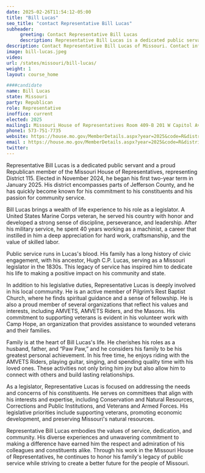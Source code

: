 ```yaml
---
date: 2025-02-26T11:54:12-05:00
title: "Bill Lucas"
seo_title: "contact Representative Bill Lucas"
subheader:
     greeting: Contact Representative Bill Lucas
     description: Representative Bill Lucas is a dedicated public servant and a proud Republican member of the Missouri House of Representatives, representing District 115. He assumed office on January 8, 2025. His current term ends on January 6, 2027.
description: Contact Representative Bill Lucas of Missouri. Contact information for Bill Lucas includes email address, phone number, and mailing address.
image: bill-lucas.jpeg
video:
url: /states/missouri/bill-lucas/
weight: 1
layout: course_home

####candidate
name: Bill Lucas
state: Missouri
party: Republican
role: Representative
inoffice: current
elected: 2025
mailing1: Missouri House of Representatives Room 409-B 201 W Capitol Ave Jefferson City, MO 65101
phone1: 573-751-7735
website: https://house.mo.gov/MemberDetails.aspx?year=2025&code=R&district=115/
email : https://house.mo.gov/MemberDetails.aspx?year=2025&code=R&district=115/
twitter: 
---
```

Representative Bill Lucas is a dedicated public servant and a proud Republican member of the Missouri House of Representatives, representing District 115. Elected in November 2024, he began his first two-year term in January 2025. His district encompasses parts of Jefferson County, and he has quickly become known for his commitment to his constituents and his passion for community service.

Bill Lucas brings a wealth of life experience to his role as a legislator. A United States Marine Corps veteran, he served his country with honor and developed a strong sense of discipline, perseverance, and leadership. After his military service, he spent 40 years working as a machinist, a career that instilled in him a deep appreciation for hard work, craftsmanship, and the value of skilled labor.

Public service runs in Lucas's blood. His family has a long history of civic engagement, with his ancestor, Hugh C.P. Lucas, serving as a Missouri legislator in the 1830s. This legacy of service has inspired him to dedicate his life to making a positive impact on his community and state.

In addition to his legislative duties, Representative Lucas is deeply involved in his local community. He is an active member of Pilgrim’s Rest Baptist Church, where he finds spiritual guidance and a sense of fellowship. He is also a proud member of several organizations that reflect his values and interests, including AMVETS, AMVETS Riders, and the Masons. His commitment to supporting veterans is evident in his volunteer work with Camp Hope, an organization that provides assistance to wounded veterans and their families.

Family is at the heart of Bill Lucas's life. He cherishes his roles as a husband, father, and “Paw Paw,” and he considers his family to be his greatest personal achievement. In his free time, he enjoys riding with the AMVETS Riders, playing guitar, singing, and spending quality time with his loved ones. These activities not only bring him joy but also allow him to connect with others and build lasting relationships.

As a legislator, Representative Lucas is focused on addressing the needs and concerns of his constituents. He serves on committees that align with his interests and expertise, including Conservation and Natural Resources, Corrections and Public Institutions, and Veterans and Armed Forces. His legislative priorities include supporting veterans, promoting economic development, and preserving Missouri's natural resources.

Representative Bill Lucas embodies the values of service, dedication, and community. His diverse experiences and unwavering commitment to making a difference have earned him the respect and admiration of his colleagues and constituents alike. Through his work in the Missouri House of Representatives, he continues to honor his family's legacy of public service while striving to create a better future for the people of Missouri.
